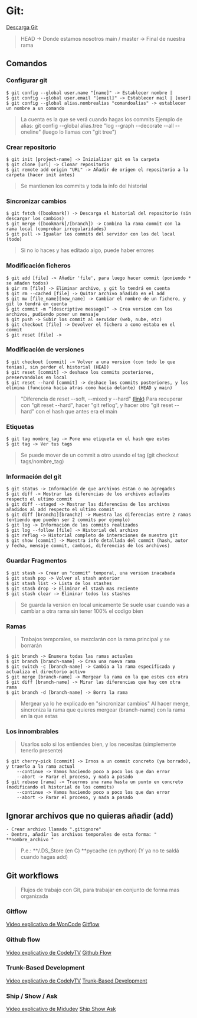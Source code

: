 # Git:

[Descarga Git](https://git-scm.com)

> HEAD -> Donde estamos nosotros
> main / master -> Final de nuestra rama

## Comandos

### Configurar git

```
$ git config --global user.name "[name]" -> Establecer nombre |
$ git config --global user.email "[email]" -> Establecer mail | [user]
$ git config --global alias.nombrealias "comandoalias" -> establecer un nombre a un comando
```

> La cuenta es la que se verá cuando hagas los commits
> Ejemplo de alias: git config --global alias.tree "log --graph --decorate --all --oneline" (luego lo llamas con "git tree")

### Crear repositorio

```
$ git init [project-name] -> Inizializar git en la carpeta
$ git clone [url] -> Clonar repositorio
$ git remote add origin "URL" -> Añadir de origen el repositorio a la carpeta (hacer init antes)
```

> Se mantienen los commits y toda la info del historial

### Sincronizar cambios

```
$ git fetch ([bookmark]) -> Descarga el historial del repositorio (sin descargar los cambios)
$ git merge ([bookmark]/[branch]) -> Combina la rama commit con la rama local (comprobar irregularidades)
$ git pull -> Igualar los commits del servidor con los del local (todo)
```

> Si no lo haces y has editado algo, puede haber errores

### Modificación ficheros

```
$ git add [file] -> Añadir 'file', para luego hacer commit (poniendo * se añaden todos)
$ gir rm [file] -> Eliminar archivo, y git lo tendrá en cuenta
$ git rm --cached [file] -> Quitar archivo añadido en el add
$ git mv [file_name][new_name] -> Cambiar el nombre de un fichero, y git lo tendrá en cuenta
$ git commit -m “[descriptive message]” -> Crea version con los archivos, pudiendo poner un mensaje
$ git push -> Subir los commit al servidor (web, nube, etc)
$ git checkout [file] -> Devolver el fichero a como estaba en el commit
$ git reset [file] ->
```

### Modificación de versiones

```
$ git checkout [commit] -> Volver a una version (con todo lo que tenias), sin perder el historial (HEAD)
$ git reset [commit] -> deshace los commits posteriores, preservandolos en local
$ git reset --hard [commit] -> deshace los commits posteriores, y los elimina (funciona hacia atras como hacia delante) (HEAD y main)
```

> "Diferencia de reset --soft, --mixed y --hard" [(link)](https://www.howtogeek.com/wp-content/uploads/csit/2021/07/f5026f58.png?trim=1,1&bg-color=000&pad=1,1)
> Para recuperar con "git reset --hard", hacer "git reflog", y hacer otro "git reset --hard" con el hash que antes era el main

### Etiquetas

```
$ git tag nombre_tag -> Pone una etiqueta en el hash que estes
$ git tag -> Ver tus tags
```

> Se puede mover de un commit a otro usando el tag (git checkout tags/nombre_tag)

### Información del git

```
$ git status -> Información de que archivos estan o no agregados
$ git diff -> Mostrar las diferencias de los archivos actuales respecto el ultimo commit
$ git diff --staged -> Mostrar las diferencias de los archivos añadidos al add respecto el ultimo commit
$ git diff [branch1][branch2] -> Muestra las diferencias entre 2 ramas (entiendo que pueden ser 2 commits por ejemplo)
$ git log -> Información de los commits realizados
$ git log --follow [file] -> Historial del archivo
$ git reflog -> Historial completo de interaciones de nuestro git
$ git show [commit] -> Muestra info detallada del commit (hash, autor y fecha, mensaje commit, cambios, diferencias de los archivos)
```

### Guardar Fragmentos

```
$ git stash -> Crear un "commit" temporal, una version inacabada
$ git stash pop -> Volver al stash anterior
$ git stash list -> Lista de los stashes
$ git stash drop -> Eliminar el stash mas reciente
$ git stash clear -> Eliminar todos los stashes
```

> Se guarda la version en local unicamente
> Se suele usar cuando vas a cambiar a otra rama sin tener 100% el codigo bien

### Ramas

> Trabajos temporales, se mezclarán con la rama principal y se borrarán

```
$ git branch -> Enumera todas las ramas actuales
$ git branch [branch-name] -> Crea una nueva rama
$ git switch -c [branch-name] -> Cambia a la rama especificada y actualiza el directorio activo
$ git merge [branch-name] -> Mergear la rama en la que estes con otra
$ git diff [branch-name] -> Mirar las diferencias que hay con otra rama
$ git branch -d [branch-name] -> Borra la rama
```

> Mergear ya lo he explicado en "sincronizar cambios"
> Al hacer merge, sincroniza la rama que quieres mergear (branch-name) con la rama en la que estas

### Los innombrables

> Usarlos solo si los entiendes bien, y los necesitas (simplemente tenerlo presente)

```
$ git cherry-pick [commit] -> Irnos a un commit concreto (ya borrado), y traerlo a la rama actual
    --continue -> Vamos haciendo poco a poco los que dan error
    --abort -> Parar el proceso, y nada a pasado
$ git rebase [rama] -> Traernos una rama hasta un punto en concreto (modificando el historial de los commits)
    --continue -> Vamos haciendo poco a poco los que dan error
    --abort -> Parar el proceso, y nada a pasado
```

## Ignorar archivos que no quieras añadir (add)

```
- Crear archivo llamado ".gitignore"
- Dentro, añadir los archivos temporales de esta forma: " **nombre_archivo "
```

> P.e.:
> **/.DS_Store (en C)
> **pycache (en python)
> (Y ya no te saldá cuando hagas add)

## Git workflows

> Flujos de trabajo con Git, para trabajar en conjunto de forma mas organizada

### Gitflow

[Video explicativo de WonCode](https://www.youtube.com/watch?v=atYIzPIeeQk)
[Gitflow](https://www.atlassian.com/es/git/tutorials/comparing-workflows/gitflow-workflow#:~:text=%C2%BFQu%C3%A9%20es%20Gitflow%3F,vez%20y%20quien%20lo%20populariz%C3%B3)

### Github flow

[Video explicativo de CodelyTV](https://www.youtube.com/watch?v=2Xagp86uOuI)
[Github Flow](https://docs.github.com/en/get-started/getting-started-with-git/git-workflows)

### Trunk-Based Development

[Video explicativo de CodelyTV](https://www.youtube.com/watch?v=-73RVTQxUhs)
[Trunk-Based Development](https://trunkbaseddevelopment.com/)

### Ship / Show / Ask

[Video explicativo de Midudev](https://www.youtube.com/watch?v=3FssKkNqUHE)
[Ship Show Ask](https://martinfowler.com/articles/ship-show-ask.html)
